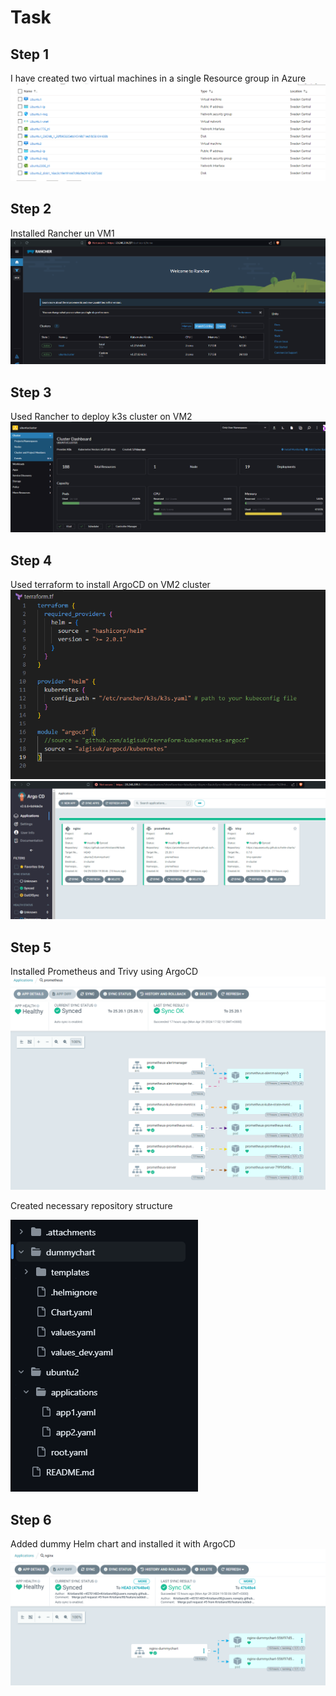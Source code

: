 # Task
## Step 1
I have created two virtual machines in a single Resource group in Azure
![vm](./.attachments/vm.png)

## Step 2
Installed Rancher un VM1
![rancher](./.attachments/rancher.png)

## Step 3
Used Rancher to deploy k3s cluster on VM2
![cluster](./.attachments/cluster.png)

## Step 4
Used terraform to install ArgoCD on VM2 cluster
![terraform](./.attachments/terraform.png)
![argocd](./.attachments/argocd.png)

## Step 5
Installed Prometheus and Trivy using ArgoCD
![prometheus](./.attachments/prometheus.png)

Created necessary repository structure

![structure](./.attachments/structure.png)

## Step 6
Added dummy Helm chart and installed it with ArgoCD
![dummy helm chart](./.attachments/helm.png)
